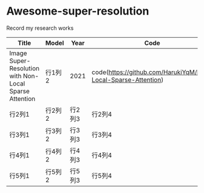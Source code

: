 Awesome-super-resolution
=========
Record my research works

| Title | Model | Year | Code | Datasets |keywords|
| --- | --- | --- | --- | --- |--- |
| Image Super-Resolution with Non-Local Sparse Attention | 行1列2 | 2021 | code(https://github.com/HarukiYqM/Non-Local-Sparse-Attention) | 行1列5 |NLSA |
| 行2列1 | 行2列2 | 行2列3 | 行2列4 | 行2列5 |行1列5 |
| 行3列1 | 行3列2 | 行3列3 | 行3列4 | 行3列5 |行1列5 |
| 行4列1 | 行4列2 | 行4列3 | 行4列4 | 行4列5 |行1列5 |
| 行5列1 | 行5列2 | 行5列3 | 行5列4 | 行5列5 |行1列5 |
